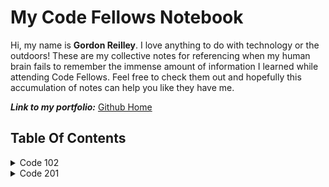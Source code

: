 # My Code Fellows Notebook

Hi, my name is **Gordon Reilley**. I love anything to do with technology or the outdoors! These are my collective notes for referencing when my human brain fails to remember the immense amount of information I learned while attending Code Fellows. Feel free to check them out and hopefully this accumulation of notes can help you like they have me.

***Link to my portfolio:*** [Github Home](https://github.com/Gordon-Reilley)

## Table Of Contents

<details>
<summary>Code 102</summary>
<p>

### Code 102 Reading Notes

- [Read: 01](102/Markdown-Guide.md)
- [Read: 02](102/The-Coders-Computer.md)
- [Read: 03](102/Revisions-and-the-Cloud.md)
- [Read: 04](102/Structure-Web-Pages-HTML.md)
- [Read: 05](102/Design-Web-Pages-CSS.md)
- [Read: 06](102/Dynamic-Web-Pages-JS.md)
- [Read: 07](102/Programming-with-JS.md)
- [Read: 08](102/Operators-and-Loops.md)

</p>
</details>

<details>
<summary>Code 201</summary>
<p>

### Code 201 Reading Notes

- [Read: 01](201/Growth-Mindset.md)

</p>
</details>